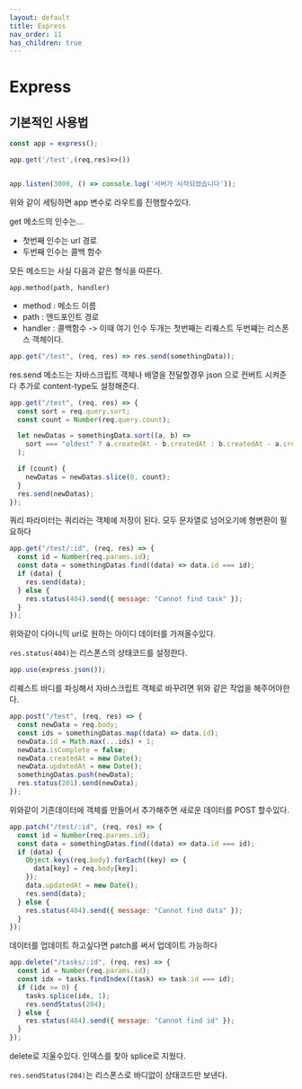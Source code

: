 ```yaml
---
layout: default
title: Express
nav_order: 11
has_children: true
---
```


# Express

## 기본적인 사용법

```javascript
const app = express();

app.get('/test',(req,res)=>())


app.listen(3000, () => console.log('서버가 시작되었습니다'));
```

위와 같이 세팅하면 app 변수로 라우트를 진행할수있다.

get 메소드의 인수는...

- 첫번째 인수는 url 경로
- 두번째 인수는 콜백 함수

모든 메소드는 사실 다음과 같은 형식을 따른다.

`app.method(path, handler)`

- method : 메소드 이름
- path : 엔드포인트 경로
- handler : 콜백함수 -> 이때 여기 인수 두개는 첫번째는 리퀘스트 두번쨰는 리스폰스 객체이다.

```javascript
app.get("/test", (req, res) => res.send(somethingData));
```

res.send 메소드는 자바스크립트 객체나 배열을 전달할경우 json 으로 컨버트 시켜준다 추가로 content-type도 설정해준다.

```javascript
app.get("/test", (req, res) => {
  const sort = req.query.sort;
  const count = Number(req.query.count);

  let newDatas = somethingData.sort((a, b) =>
    sort === "oldest" ? a.createdAt - b.createdAt : b.createdAt - a.createdAt
  );

  if (count) {
    newDatas = newDatas.slice(0, count);
  }
  res.send(newDatas);
});
```

쿼리 파라미터는 쿼리라는 객체에 저장이 된다. 모두 문자열로 넘어오기에 형변환이 필요하다

```javascript
app.get("/test/:id", (req, res) => {
  const id = Number(req.params.id);
  const data = somethingDatas.find((data) => data.id === id);
  if (data) {
    res.send(data);
  } else {
    res.status(404).send({ message: "Cannot find task" });
  }
});
```

위와같이 다아니믹 url로 원하는 아이디 데이터를 가져올수있다.

`res.status(404)`는 리스폰스의 상태코드를 설정한다.

```javascript
app.use(express.json());
```

리퀘스트 바디를 파싱해서 자바스크립트 객체로 바꾸려면 위와 같은 작업을 해주어야한다.

```javascript
app.post("/test", (req, res) => {
  const newData = req.body;
  const ids = somethingDatas.map((data) => data.id);
  newData.id = Math.max(...ids) + 1;
  newData.isComplete = false;
  newData.createdAt = new Date();
  newData.updatedAt = new Date();
  somethingDatas.push(newData);
  res.status(201).send(newData);
});
```

위와같이 기존데이터에 객체를 만들어서 추가해주면 새로운 데이터를 POST 할수있다.

```javascript
app.patch("/test/:id", (req, res) => {
  const id = Number(req.params.id);
  const data = somethingDatas.find((data) => data.id === id);
  if (data) {
    Object.keys(req.body).forEach((key) => {
      data[key] = req.body[key];
    });
    data.updatedAt = new Date();
    res.send(data);
  } else {
    res.status(404).send({ message: "Cannot find data" });
  }
});
```

데이터를 업데이트 하고싶다면 patch를 써서 업데이트 가능하다

```javascript
app.delete("/tasks/:id", (req, res) => {
  const id = Number(req.params.id);
  const idx = tasks.findIndex((task) => task.id === id);
  if (idx >= 0) {
    tasks.splice(idx, 1);
    res.sendStatus(204);
  } else {
    res.status(404).send({ message: "Cannot find id" });
  }
});
```

delete로 지울수있다. 인덱스를 찾아 splice로 지웠다.

`res.sendStatus(204)`는 리스폰스로 바디없이 상태코드만 보낸다.

```javascript

```
